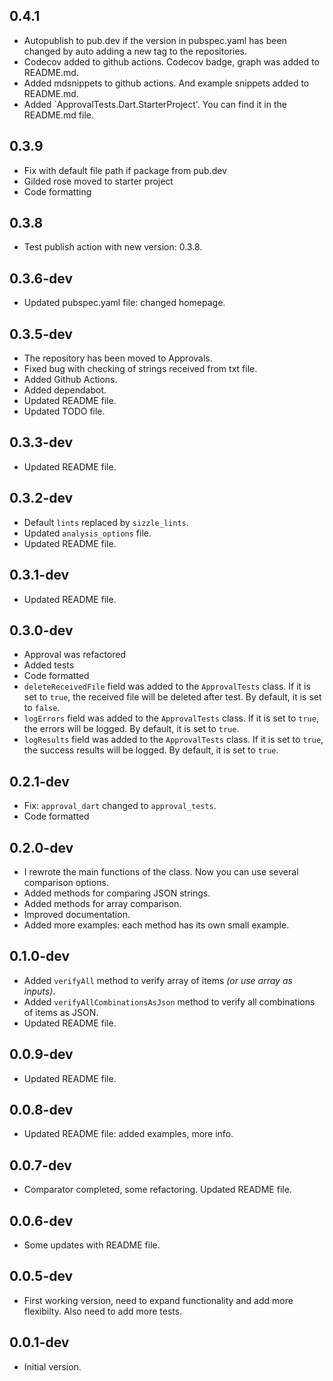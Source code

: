 ## 0.4.1

- Autopublish to pub.dev if the version in pubspec.yaml has been changed by auto adding a new tag to the repositories.
- Codecov added to github actions. Codecov badge, graph was added to README.md.
- Added mdsnippets to github actions. And example snippets added to README.md.
- Added `ApprovalTests.Dart.StarterProject'. You can find it in the README.md file.

## 0.3.9

- Fix with default file path if package from pub.dev
- Gilded rose moved to starter project
- Code formatting

## 0.3.8

- Test publish action with new version: 0.3.8.

## 0.3.6-dev

- Updated pubspec.yaml file: changed homepage.

## 0.3.5-dev

- The repository has been moved to Approvals.
- Fixed bug with checking of strings received from txt file.
- Added Github Actions.
- Added dependabot.
- Updated README file.
- Updated TODO file.


## 0.3.3-dev

- Updated README file.

## 0.3.2-dev

- Default `lints` replaced by `sizzle_lints`.
- Updated `analysis_options` file.
- Updated README file.

## 0.3.1-dev

- Updated README file.

## 0.3.0-dev

- Approval was refactored
- Added tests
- Code formatted
- `deleteReceivedFile` field was added to the `ApprovalTests` class. If it is set to `true`, the received file will be deleted after test. By default, it is set to `false`.
- `logErrors` field was added to the `ApprovalTests` class. If it is set to `true`, the errors will be logged. By default, it is set to `true`.
- `logResults` field was added to the `ApprovalTests` class. If it is set to `true`, the success results will be logged. By default, it is set to `true`.

## 0.2.1-dev

- Fix: `approval_dart` changed to `approval_tests`.
- Code formatted

## 0.2.0-dev

- I rewrote the main functions of the class. Now you can use several comparison options.
- Added methods for comparing JSON strings.
- Added methods for array comparison.
- Improved documentation.
- Added more examples: each method has its own small example.

## 0.1.0-dev

- Added `verifyAll` method to verify array of items *(or use array as inputs)*.
- Added `verifyAllCombinationsAsJson` method to verify all combinations of items as JSON.
- Updated README file.

## 0.0.9-dev

- Updated README file.

## 0.0.8-dev

- Updated README file: added examples, more info.

## 0.0.7-dev

- Comparator completed, some refactoring. Updated README file.

## 0.0.6-dev

- Some updates with README file.

## 0.0.5-dev

- First working version, need to expand functionality and add more flexibilty. Also need to add more tests.

## 0.0.1-dev

- Initial version.
